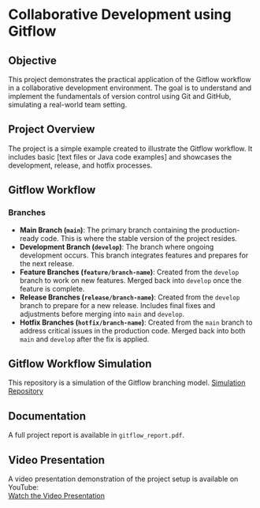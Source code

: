 # Collaborative Development using Gitflow

## Objective

This project demonstrates the practical application of the Gitflow workflow in a collaborative development environment. The goal is to understand and implement the fundamentals of version control using Git and GitHub, simulating a real-world team setting.

## Project Overview

The project is a simple example created to illustrate the Gitflow workflow. It includes basic [text files or Java code examples] and showcases the development, release, and hotfix processes. 

## Gitflow Workflow

### Branches

- **Main Branch (`main`)**: The primary branch containing the production-ready code. This is where the stable version of the project resides.
- **Development Branch (`develop`)**: The branch where ongoing development occurs. This branch integrates features and prepares for the next release.
- **Feature Branches (`feature/branch-name`)**: Created from the `develop` branch to work on new features. Merged back into `develop` once the feature is complete.
- **Release Branches (`release/branch-name`)**: Created from the `develop` branch to prepare for a new release. Includes final fixes and adjustments before merging into `main` and `develop`.
- **Hotfix Branches (`hotfix/branch-name`)**: Created from the `main` branch to address critical issues in the production code. Merged back into both `main` and `develop` after the fix is applied.

## Gitflow Workflow Simulation
This repository is a simulation of the Gitflow branching model.
[Simulation Repository](https://github.com/deya-123/gitflow-task)
## Documentation
A full project report is available in `gitflow_report.pdf`. 

## Video Presentation
A video presentation demonstration of the project setup is available on YouTube:  
[Watch the Video Presentation](https://www.youtube.com/watch?v=xa8OYlIk3tQ&t=1s)
